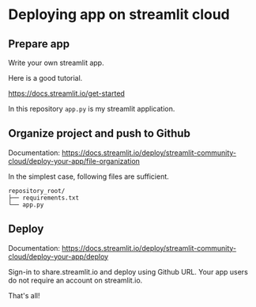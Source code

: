 # Deploying app on streamlit cloud

## Prepare app

Write your own streamlit app.

Here is a good tutorial.

https://docs.streamlit.io/get-started

In this repository `app.py` is my streamlit application.

## Organize project and push to Github

Documentation: https://docs.streamlit.io/deploy/streamlit-community-cloud/deploy-your-app/file-organization

In the simplest case, following files are sufficient.

```
repository_root/
├── requirements.txt
└── app.py
```

## Deploy

Documentation: https://docs.streamlit.io/deploy/streamlit-community-cloud/deploy-your-app/deploy

Sign-in to share.streamlit.io and deploy using Github URL.
Your app users do not require an account on streamlit.io.

That's all!
